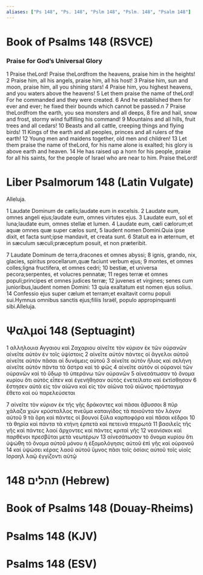 ```yaml
---
aliases: ["Ps 148", "Ps. 148", "Pslm 148", "Pslm. 148", "Psalm 148"]
---
```



# Book of Psalms 148 (RSVCE)

### Praise for God’s Universal Glory
1 Praise theLord! Praise theLordfrom the heavens, praise him in the heights!
2 Praise him, all his angels, praise him, all his host!
3 Praise him, sun and moon, praise him, all you shining stars!
4 Praise him, you highest heavens, and you waters above the heavens!
5 Let them praise the name of theLord! For he commanded and they were created.
6 And he established them for ever and ever; he fixed their bounds which cannot be passed.n
7 Praise theLordfrom the earth, you sea monsters and all deeps,
8 fire and hail, snow and frost, stormy wind fulfilling his command!
9 Mountains and all hills, fruit trees and all cedars!
10 Beasts and all cattle, creeping things and flying birds!
11 Kings of the earth and all peoples, princes and all rulers of the earth!
12 Young men and maidens together, old men and children!
13 Let them praise the name of theLord, for his name alone is exalted; his glory is above earth and heaven.
14 He has raised up a horn for his people, praise for all his saints, for the people of Israel who are near to him. Praise theLord!


# Liber Psalmorum 148 (Latin Vulgate)

 Alleluja.

1 Laudate Dominum de cælis;laudate eum in excelsis.
2 Laudate eum, omnes angeli ejus;laudate eum, omnes virtutes ejus.
3 Laudate eum, sol et luna;laudate eum, omnes stellæ et lumen.
4 Laudate eum, cæli cælorum;et aquæ omnes quæ super cælos sunt,
5 laudent nomen Domini.Quia ipse dixit, et facta sunt;ipse mandavit, et creata sunt.
6 Statuit ea in æternum, et in sæculum sæculi;præceptum posuit, et non præteribit.

7 Laudate Dominum de terra,dracones et omnes abyssi;
8 ignis, grando, nix, glacies, spiritus procellarum,quæ faciunt verbum ejus;
9 montes, et omnes colles;ligna fructifera, et omnes cedri;
10 bestiæ, et universa pecora;serpentes, et volucres pennatæ;
11 reges terræ et omnes populi;principes et omnes judices terræ;
12 juvenes et virgines; senes cum junioribus,laudent nomen Domini:
13 quia exaltatum est nomen ejus solius.
14 Confessio ejus super cælum et terram;et exaltavit cornu populi sui.Hymnus omnibus sanctis ejus;filiis Israël, populo appropinquanti sibi.Alleluja.


# Ψαλμοί 148 (Septuagint)

1 αλληλουια Αγγαιου καὶ Ζαχαριου αἰνεῖτε τὸν κύριον ἐκ τῶν οὐρανῶν αἰνεῖτε αὐτὸν ἐν τοῖς ὑψίστοις
2 αἰνεῖτε αὐτόν πάντες οἱ ἄγγελοι αὐτοῦ αἰνεῖτε αὐτόν πᾶσαι αἱ δυνάμεις αὐτοῦ
3 αἰνεῖτε αὐτόν ἥλιος καὶ σελήνη αἰνεῖτε αὐτόν πάντα τὰ ἄστρα καὶ τὸ φῶς
4 αἰνεῖτε αὐτόν οἱ οὐρανοὶ τῶν οὐρανῶν καὶ τὸ ὕδωρ τὸ ὑπεράνω τῶν οὐρανῶν
5 αἰνεσάτωσαν τὸ ὄνομα κυρίου ὅτι αὐτὸς εἶπεν καὶ ἐγενήθησαν αὐτὸς ἐνετείλατο καὶ ἐκτίσθησαν
6 ἔστησεν αὐτὰ εἰς τὸν αἰῶνα καὶ εἰς τὸν αἰῶνα τοῦ αἰῶνος πρόσταγμα ἔθετο καὶ οὐ παρελεύσεται

7 αἰνεῖτε τὸν κύριον ἐκ τῆς γῆς δράκοντες καὶ πᾶσαι ἄβυσσοι
8 πῦρ χάλαζα χιών κρύσταλλος πνεῦμα καταιγίδος τὰ ποιοῦντα τὸν λόγον αὐτοῦ
9 τὰ ὄρη καὶ πάντες οἱ βουνοί ξύλα καρποφόρα καὶ πᾶσαι κέδροι
10 τὰ θηρία καὶ πάντα τὰ κτήνη ἑρπετὰ καὶ πετεινὰ πτερωτά
11 βασιλεῖς τῆς γῆς καὶ πάντες λαοί ἄρχοντες καὶ πάντες κριταὶ γῆς
12 νεανίσκοι καὶ παρθένοι πρεσβῦται μετὰ νεωτέρων
13 αἰνεσάτωσαν τὸ ὄνομα κυρίου ὅτι ὑψώθη τὸ ὄνομα αὐτοῦ μόνου ἡ ἐξομολόγησις αὐτοῦ ἐπὶ γῆς καὶ οὐρανοῦ
14 καὶ ὑψώσει κέρας λαοῦ αὐτοῦ ὕμνος πᾶσι τοῖς ὁσίοις αὐτοῦ τοῖς υἱοῖς Ισραηλ λαῷ ἐγγίζοντι αὐτῷ


# 148 תהלים (Hebrew)


# Book of Psalms 148 (Douay-Rheims)


# Psalms 148 (KJV)


# Psalms 148 (ESV)

